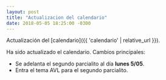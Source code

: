 ```yaml
---
layout: post
title: "Actualizacion del calendario"
date: 2018-05-05 18:25:00 -0300
---
```


Actualización del [calendario]({{ 'calendario' | relative_url }}).

Ha sido actualizado el calendario. Cambios principales:

- Se adelanta el segundo parcialito al día **lunes 5/05**.
- Entra el tema AVL para el segundo parcialito.
